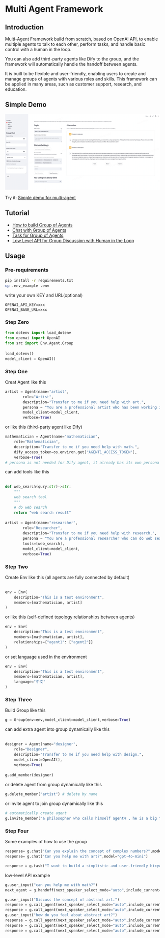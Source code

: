# Multi Agent Framework

## Introduction

Multi-Agent Framework build from scratch, based on OpenAI API, to enable multiple agents to talk to each other, perform tasks, and handle basic control with a human in the loop.

You can also add third-party agents like Dify to the group, and the framework will automatically handle the handoff between agents.

It is built to be flexible and user-friendly, enabling users to create and manage groups of agents with various roles and skills. This framework can be applied in many areas, such as customer support, research, and education.

## Simple Demo

![demo](./resources/demo.png)

Try it: [Simple demo for multi-agent](https://agentstalk.streamlit.app/)

## Tutorial

- [How to build Group of Agents](examples/001%20group.ipynb)
- [Chat with Group of Agents](examples/002%20chat.ipynb)
- [Task for Group of Agents](examples/003%20task.ipynb)
- [Low Level API for Group Discussion with Human in the Loop](examples/999%20low-level.ipynb)


## Usage

### Pre-requirements

```bash
pip install -r requirements.txt
cp .env_example .env
```

write your own KEY and URL(optional)

```
OPENAI_API_KEY=xxx
OPENAI_BASE_URL=xxx
```

### Step Zero

```python
from dotenv import load_dotenv
from openai import OpenAI
from src import Env,Agent,Group

load_dotenv()
model_client = OpenAI()
```

### Step One

Creat Agent like this 

```python
artist = Agent(name="artist",
        role="Artist", 
        description="Transfer to me if you need help with art.",
        persona = "You are a professional artist who has been working in the industry for over 10 years. You have a deep understanding of art history and have a strong passion for creating art. You are known for your unique style and innovative approach to art. You are always looking for new ways to express yourself and push the boundaries of what is possible in the art world.",
        model_client=model_client,
        verbose=True)
```

or like this (third-party agent like Dify)

```python
mathematician = Agent(name="mathematician",
    role="Mathematician", 
    description="Transfer to me if you need help with math.", 
    dify_access_token=os.environ.get("AGENT1_ACCESS_TOKEN"),
    verbose=True)
# persona is not needed for Dify agent, it already has its own persona
```

can add tools like this

```python

def web_search(qury:str)->str:
    """
    web search tool
    """
    # do web search
    return "web search result"

artist = Agent(name="researcher",
        role="Researcher",
        description="Transfer to me if you need help with research.",
        persona = "You are a professional researcher who can do web search to conduct research on a wide range of topics. You have a deep understanding of how to find and evaluate information from a variety of sources. You are known for your ability to quickly find relevant information and present it in a clear and concise manner.",
        tools=[web_search],
        model_client=model_client,
        verbose=True)
```


### Step Two

Create Env like this (all agents are fully connected by default)

```python

env = Env(
    description="This is a test environment",
    members=[mathematician, artist]
)
```

or like this (self-defined topology relationships between agents)

```python
env = Env(
    description="This is a test environment",
    members=[mathematician, artist],
    relationships={"agent1": ["agent2"]}
)
```

or set language used in the environment

```python
env = Env(
    description="This is a test environment",
    members=[mathematician, artist],
    language="中文"
)
```


### Step Three

Build Group like this

```python
g = Group(env=env,model_client=model_client,verbose=True)
```

can add extra agent into group dynamically like this

```python

designer = Agent(name="designer",
    role="Designer", 
    description="Transfer to me if you need help with design.", 
    model_client=OpenAI(),
    verbose=True)

g.add_member(designer)
```

or delete agent from group dynamically like this

```python
g.delete_member("artist") # delete by name
```

or invite agent to join group dynamically like this

```python
# automatically create agent
g.invite_member("a philosopher who calls himself agent4 , he is a big fan of plato and aristotle")
```

### Step Four

Some examples of how to use the group


```python
response= g.chat("Can you explain the concept of complex numbers?",model="gpt-4o-mini")
response= g.chat("Can you help me with art?",model="gpt-4o-mini")
```

```python
response = g.task("I want to build a simplistic and user-friendly bicycle help write a design brief.",model="gpt-4o-mini",strategy="auto")
```

low-level API example

```python
g.user_input("can you help me with math?")
next_agent = g.handoff(next_speaker_select_mode="auto",include_current=True,model="gpt-4o-mini")
```

```python
g.user_input("Discuss the concept of abstract art.")
response = g.call_agent(next_speaker_select_mode="auto",include_current=True,model="gpt-4o-mini")
response = g.call_agent(next_speaker_select_mode="auto",include_current=True,model="gpt-4o-mini")
g.user_input("how do you feel about abstract art?")
response = g.call_agent(next_speaker_select_mode="auto",include_current=True,model="gpt-4o-mini")
response = g.call_agent(next_speaker_select_mode="auto",include_current=True,model="gpt-4o-mini")
response = g.call_agent(next_speaker_select_mode="auto",include_current=True,model="gpt-4o-mini")
```

